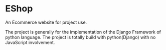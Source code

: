 # EShop
An Ecommerce website for project use.

The project is generally for the implementation of the Django Framework of python language. The project is totally build with python(Django) 
with no JavaScript involvement. 
